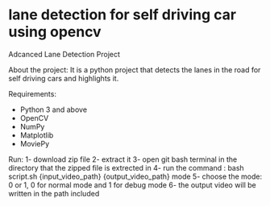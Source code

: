 # lane detection for self driving car using opencv

Adcanced Lane Detection Project 

About the project:
It is a python project that detects the lanes in the road for self driving cars and highlights it. 

Requirements:
- Python 3 and above 
- OpenCV 
- NumPy
- Matplotlib 
- MoviePy

Run:
1- download zip file 
2- extract it 
3- open git bash terminal in the directory that the zipped file is extrected in
4- run the command : bash script.sh {input_video_path} {output_video_path} mode
5- choose the mode: 0 or 1, 0 for normal mode and 1 for debug mode
6- the output video will be written in the path included
